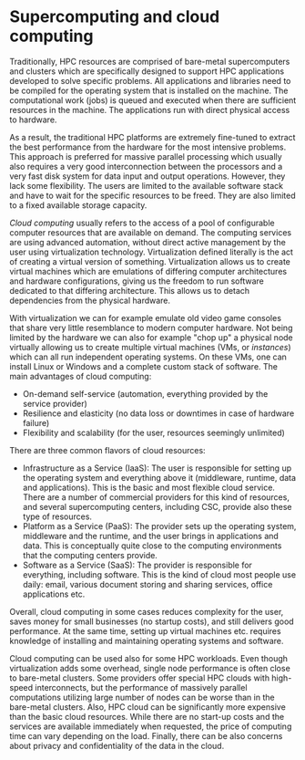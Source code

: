# Supercomputing and cloud computing

Traditionally, HPC resources are comprised of bare-metal
supercomputers and clusters which are specifically designed to support HPC
applications developed to solve specific problems. All applications and
libraries need to be compiled for the operating system that is installed on
the machine. The computational work (jobs) is queued and executed when there
are sufficient resources in the machine. The applications run with direct
physical access to hardware.

As a result, the traditional HPC platforms are extremely fine-tuned to extract the
best performance from the hardware for the most intensive
problems. This approach is preferred for massive 
parallel processing which usually also requires a very good interconnection
between the processors and a very fast disk system for data input and output
operations. However, they lack some flexibility. The
users are limited to the available software stack and have to wait for the
specific resources to be freed. They are also limited to a fixed available storage capacity.

_Cloud computing_ usually refers to the access of a pool of configurable
computer resources that are available on demand. The computing services
are using advanced automation, without direct active management by the user
using virtualization technology. Virtualization defined literally is the act of creating a virtual version of something. Virtualization allows us to create virtual machines which are emulations of differing computer architectures and hardware configurations, giving us the freedom to run software dedicated to that differing architecture. This allows us to detach dependencies from the physical hardware. 

With virtualization we can for example emulate old video game consoles that share very little resemblance to modern computer hardware. Not being limited by the hardware we can also for example "chop up" a physical node virtually allowing us to create  multiple virtual machines (VMs, or _instances_) which can all run independent operating systems. On
these VMs, one can install Linux or Windows and a complete custom stack of
software. The main advantages of cloud computing:

* On-demand self-service (automation, everything provided by the service
  provider)
* Resilience and elasticity (no data loss or downtimes in case of hardware
  failure)
* Flexibility and scalability (for the user, resources seemingly unlimited)

There are three common flavors of cloud resources:
* Infrastructure as a Service (IaaS): The user is responsible for setting up the operating system
and everything above it (middleware, runtime, data and applications). This is the basic and most 
flexible cloud service. There are a number of commercial providers for this kind
of resources, and several supercomputing centers, including CSC,
provide also these type of resources.
* Platform as a Service (PaaS): The provider sets up the operating system, middleware and the runtime,
and the user brings in applications and data. This is conceptually
quite close to the computing environments that the computing centers provide.
* Software as a Service (SaaS): The provider is responsible for everything, including software.
This is the kind of cloud most people use daily: email, various document storing and sharing services, office applications etc.

Overall, cloud computing in some cases reduces complexity for the user, saves money for
small businesses (no startup costs), and still delivers good performance.
At the same time, setting up virtual machines etc. requires knowledge of
installing and maintaining operating systems and software.

Cloud computing can be used also for some HPC workloads. Even though
virtualization adds some overhead, single node performance is often
close to bare-metal clusters. Some providers offer special HPC clouds with
high-speed interconnects, but the performance of massively parallel
computations utilizing large number of nodes can be worse than in
the bare-metal clusters. Also, HPC cloud can be significantly more
expensive than the basic cloud resources. While there are no start-up costs and the services are
available immediately when requested, the price of computing time can
vary depending on the load. Finally, there can be also concerns about privacy and
confidentiality of the data in the cloud. 
